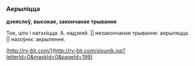 ### Акрыліцца
**дзеяслоў, высокае, закончанае трыванне**

Тое, што і натхніцца. А. надзеяй. || незакончанае трыванне: акрыляцца. || назоўнік: акрыленне.

<a rel="author">[http://rv-blr.com/](http://rv-blr.com/slounik.jsp?letterId=0&maskId=0&pageId=199)</a>

